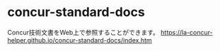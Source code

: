 # concur-standard-docs

Concur技術文書をWeb上で参照することができます。
https://la-concur-helper.github.io/concur-standard-docs/index.htm

